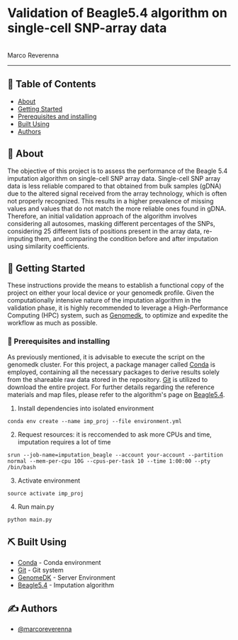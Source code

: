 # Validation of Beagle5.4 algorithm on single-cell SNP-array data

<p align="left"> 
    <br> Marco Reverenna 
</p>

---

## 📝 Table of Contents

- [About](#about)
- [Getting Started](#getting_started)
- [Prerequisites and installing](#prerequisites_and_installing)
- [Built Using](#built_using)
- [Authors](#authors)


## 🧐 About <a name = "about"></a>
The objective of this project is to assess the performance of the Beagle 5.4 imputation algorithm on single-cell SNP array data. Single-cell SNP array data is less reliable compared to that obtained from bulk samples (gDNA) due to the altered signal received from the array technology, which is often not properly recognized. This results in a higher prevalence of missing values and values that do not match the more reliable ones found in gDNA. Therefore, an initial validation approach of the algorithm involves considering all autosomes, masking different percentages of the SNPs, considering 25 different lists of positions present in the array data, re-imputing them, and comparing the condition before and after imputation using similarity coefficients.

## 🏁 Getting Started <a name = "getting_started"></a>
These instructions provide the means to establish a functional copy of the project on either your local device or your genomedk profile. Given the computationally intensive nature of the imputation algorithm in the validation phase, it is highly recommended to leverage a High-Performance Computing (HPC) system, such as [Genomedk](https://genome.au.dk/), to optimize and expedite the workflow as much as possible.

### 🔧 Prerequisites and installing <a name = "prerequisites_and_installing"></a>
As previously mentioned, it is advisable to execute the script on the genomedk cluster. For this project, a package manager called [Conda](https://conda.io/projects/conda/en/latest/user-guide/install/index.html "Conda") is employed, containing all the necessary packages to derive results solely from the shareable raw data stored in the repository. [Git](https://github.com/git-guides/install-git "Git") is utilized to download the entire project. For further details regarding the reference materials and map files, please refer to the algorithm's page on [Beagle5.4](https://faculty.washington.edu/browning/beagle/beagle.html).

1. Install dependencies into isolated environment
```
conda env create --name imp_proj --file environment.yml
```
2. Request resources: it is reccomended to ask more CPUs and time, imputation requires a lot of time 
```
srun --job-name=imputation_beagle --account your-account --partition normal --mem-per-cpu 10G --cpus-per-task 10 --time 1:00:00 --pty /bin/bash
```
3. Activate environment
```
source activate imp_proj
```
4. Run main.py
```
python main.py
```

## ⛏️ Built Using <a name = "built_using"></a>
- [Conda](https://conda.io/projects/conda/en/latest/user-guide/install/index.html "Conda") - Conda environment
- [Git](https://github.com/git-guides/install-git "Git") - Git system
- [GenomeDK](https://genome.au.dk/) - Server Environment
- [Beagle5.4](https://faculty.washington.edu/browning/beagle/beagle.html) - Imputation algorithm
## ✍️ Authors <a name = "authors"></a>
- [@marcoreverenna](https://github.com/marcoreverenna)
